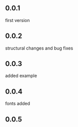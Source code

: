 ## 0.0.1
  first version 

## 0.0.2 
  structural changes and bug fixes

## 0.0.3
 added example
 
## 0.0.4
 fonts added

## 0.0.5
  